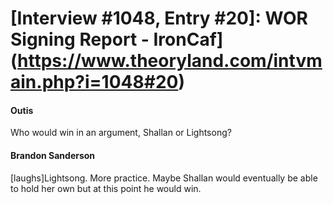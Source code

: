 # [Interview #1048, Entry #20]: WOR Signing Report - IronCaf](https://www.theoryland.com/intvmain.php?i=1048#20)

#### Outis

Who would win in an argument, Shallan or Lightsong?

#### Brandon Sanderson

[laughs]Lightsong. More practice. Maybe Shallan would eventually be able to hold her own but at this point he would win.

